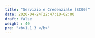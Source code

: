```yaml
---
title: "Servizio e Credenziale [SC00]"
date: 2020-04-24T22:47:10+02:00
draft: false
weight : 40
pre: "<b>1.1.3 </b>"
---
```

